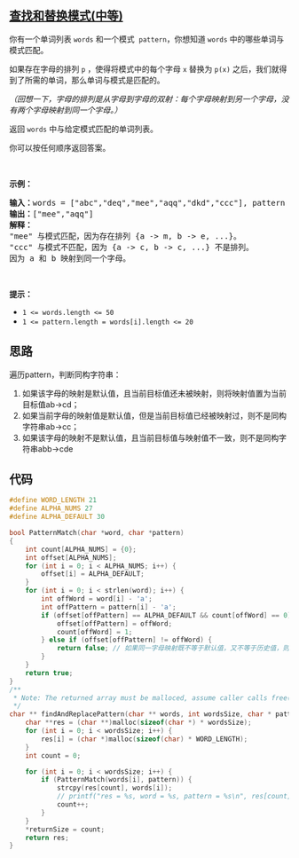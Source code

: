 ## [查找和替换模式(中等)](https://leetcode-cn.com/problems/find-and-replace-pattern/)
<div class="notranslate"><p>你有一个单词列表&nbsp;<code>words</code>&nbsp;和一个模式&nbsp;&nbsp;<code>pattern</code>，你想知道 <code>words</code> 中的哪些单词与模式匹配。</p>

<p>如果存在字母的排列 <code>p</code>&nbsp;，使得将模式中的每个字母 <code>x</code> 替换为 <code>p(x)</code> 之后，我们就得到了所需的单词，那么单词与模式是匹配的。</p>

<p><em>（回想一下，字母的排列是从字母到字母的双射：每个字母映射到另一个字母，没有两个字母映射到同一个字母。）</em></p>

<p>返回 <code>words</code> 中与给定模式匹配的单词列表。</p>

<p>你可以按任何顺序返回答案。</p>

<p>&nbsp;</p>

<p><strong>示例：</strong></p>

<pre><strong>输入：</strong>words = ["abc","deq","mee","aqq","dkd","ccc"], pattern = "abb"
<strong>输出：</strong>["mee","aqq"]
<strong>解释：
</strong>"mee" 与模式匹配，因为存在排列 {a -&gt; m, b -&gt; e, ...}。
"ccc" 与模式不匹配，因为 {a -&gt; c, b -&gt; c, ...} 不是排列。
因为 a 和 b 映射到同一个字母。</pre>

<p>&nbsp;</p>

<p><strong>提示：</strong></p>

<ul>
	<li><code>1 &lt;= words.length &lt;= 50</code></li>
	<li><code>1 &lt;= pattern.length = words[i].length&nbsp;&lt;= 20</code></li>
</ul>
</div>

## 思路
遍历pattern，判断同构字符串：
1. 如果该字母的映射是默认值，且当前目标值还未被映射，则将映射值置为当前目标值ab->cd；
2. 如果当前字母的映射值是默认值，但是当前目标值已经被映射过，则不是同构字符串ab->cc；
3. 如果该字母的映射不是默认值，且当前目标值与映射值不一致，则不是同构字符串abb->cde

## 代码
```c
#define WORD_LENGTH 21
#define ALPHA_NUMS 27
#define ALPHA_DEFAULT 30

bool PatternMatch(char *word, char *pattern)
{
    int count[ALPHA_NUMS] = {0};
    int offset[ALPHA_NUMS];
    for (int i = 0; i < ALPHA_NUMS; i++) {
        offset[i] = ALPHA_DEFAULT;
    }
    for (int i = 0; i < strlen(word); i++) {
        int offWord = word[i] - 'a';
        int offPattern = pattern[i] - 'a';
        if (offset[offPattern] == ALPHA_DEFAULT && count[offWord] == 0) {
            offset[offPattern] = offWord;
            count[offWord] = 1;
        } else if (offset[offPattern] != offWord) {
            return false; // 如果同一字母映射既不等于默认值，又不等于历史值，则表明有两个映射
        }
    }
    return true;
}
/**
 * Note: The returned array must be malloced, assume caller calls free().
 */
char ** findAndReplacePattern(char ** words, int wordsSize, char * pattern, int* returnSize){
    char **res = (char **)malloc(sizeof(char *) * wordsSize);
    for (int i = 0; i < wordsSize; i++) {
        res[i] = (char *)malloc(sizeof(char) * WORD_LENGTH);
    }
    int count = 0;

    for (int i = 0; i < wordsSize; i++) {
        if (PatternMatch(words[i], pattern)) {
            strcpy(res[count], words[i]);
            // printf("res = %s, word = %s, pattern = %s\n", res[count], words[i], pattern);
            count++;
        }
    }
    *returnSize = count;
    return res;
}
```
